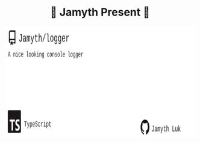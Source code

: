 <!-- built at 7/8/2023, 3:13:13 PM -->
<h1 align="center">
🎉 Jamyth Present 🎉
</h1>
<p align="center">
    <a href="https://github.com/Jamyth/logger">
        <img width="1000" height="300" src="./readme.svg" />
    </a>
</p>